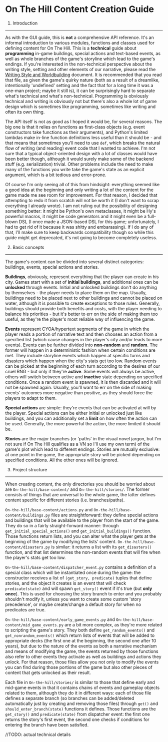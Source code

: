 On The Hill Content Creation Guide
==================================

1. Introduction
---------------

As with the GUI guide, this is **not** a comprehensive API reference.
It's an informal introduction to various modules, functions and classes
used for defining content for On The Hill. This is a **technical** guide
about **programming** in-game buildings, special actions and text-based
events, as well as whole branches of the game's storyline which lead
to the game's endings. If you're interested in the non-technical
perspective about the writing style, setting and other elements of our
narrative, please read the [Writing Style and Worldbuilding](writing_style_and_worldbuilding.md)
document. It is recommended that you read that file, as given the game's
quirky nature (both as a result of a dreamlike, intentionally 'undefined'
setting and the fact that for a long time it was a one-man project;
maybe it still is), it can be surprisingly hard to separate what's
technical and what's non-technical. Programming is obviously technical
and writing is obviously not but there's also a whole lot of game
design which is sometimes like programming, sometimes like writing
and often its own thing.

The API itself is not as good as I hoped it would be, for several reasons.
The big one is that it relies on functions as first-class objects (e.g.
event constructors take functions as their arguments), and Python's limited
lambdas make in-line function definitions less useful than it should be
\- and that means that sometimes you'll need to use ```def```, which breaks
the natural flow of writing (and reading) event code that I wanted to
achieve. I'm not sure that a typical object-oriented design with a lot of
classes would have been better though, although it would surely make some
of the backend stuff (e.g. serialization) trivial. Other problems include
the need to make many of the functions you write take the game's state
as an explicit argument, which is a bit tedious and error-prone.

Of course I'm only seeing all of this from hindsight: everything seemed
like a good idea at the beginning and only writing a lot of the content
for the game made me see room for improvement. For that reason, I decided
that attempting to redo it from scratch will not be worth it (I don't want
to scrap everything I already wrote). I am not ruling out the possibility
of designing something better: it might be Python's own metaclasses, it
might be Hy's powerful macros, it might be code generators and it might
even be a full-blown DSL (I once made a JSON-based DSL for this game;
unfortunately, I had to get rid of it because it was shitty and embarassing).
If I do any of that, I'll make sure to keep backwards compatibility though
so while this guide might get deprecated, it's not going to become
completely useless.

2. Basic concepts
-----------------

The game's content can be divided into several distinct categories:
buildings, events, special actions and stories.

**Buildings**, obviously, represent everything that the player can create
in his city. Games start with a set of **initial buildings**, and additional
ones can be **unlocked** through events. Initial and unlocked buildings
don't do anything by themselves - the player needs to place them on the map.
Usually, buildings need to be placed next to other buildings and cannot
be placed on water, although it is possible to create exceptions to those
rules. Generally, buildings should provide both benefits and costs, with
the player needing to balance his priorities - but it's better to err on
the side of making them too useful, as they're the player's most reliable
way of influencing the game.

**Events** represent CYOA/hypertext segments of the game in which
the player reads a portion of narrative text and then chooses an action
from a specified list (which cause changes in the player's city and/or
leads to more events). Events can be further divided into **non-random**
and **random**. The former will happen in a deterministic fashion when certain
conditions are met. They include storyline events which happen at specific
turns and disasters which happen when the city's stats get too low. Random
events can be picked at the beginning of each turn according to the desires
of our cruel RNG - but only if they're **active**. Some events will always
be active, others will switch between active and **inactive** state
depending on specified conditions. Once a random event is spawned, it is
then discarded and it will not be spawned again. Usually, you'll want
to err on the side of making events' outcomes more negative than positive,
as they should force the players to adapt to them.

**Special actions** are simple: they're events that can be activated at will
by the player. Special actions can be either initial or unlocked just like
buildings, and you can additionally set a **limit** on how often the action
can be used. Generally, the more powerful the action, the more limited it
should be.

**Stories** are the major branches (or 'paths' in the visual novel jargon,
but I'm not sure if On The Hill qualifies as a VN so I'll use my own term)
of the game's plot which lead to different endings. Stories are mutually
exclusive: at one point in the game, the appropriate story will be picked
depending on specified conditions. All the other ones will be ignored.

3. Project structure
--------------------

When creating content, the only directories you should be worried about are
```On-the-hill/base-content/``` and ```On-the-hill/stories/```. The former
consists of things that are universal to the whole game, the latter defines
content specific for different stories (i.e. branches/paths).

```On-the-hill/base-content/actions.py``` and ```On-the-hill/base-content/buildings.py```
files are straightforward: they define special actions and buildings that
will be available to the player from the start of the game. They do so in
a fairly straight-forward manner: through ```get_initial_special_actions()```
and ```get_initial_buildings()``` function. Those functions return lists, and
you can alter what the player gets at the beginning of the game by modifying
the lists' content. ```On-the-hill/base-content/disasters.py``` is similar:
it returns a list with its ```get_disasters()``` function, and that list
determines the non-random events that will fire when the player's stats get
too low.

```On-the-hill/base-content/dispatcher_event.py``` contains a definition of
a special class which will be instantiated once during the game: the constructor
receives a list of ```(get_story, predicate)``` tuples that define stories,
and the object it creates is an event that will check ```predicate(state)``` and
will spawn ```get_story()``` event if it's true (but **only once**). This is used
for choosing the story branch to enter and you probably shouldn't modify it,
unless you want to create some custom 'story precedence', or maybe create/change
a default story for when no predicates are true.

```On-the-hill/base-content/early_game_events.py``` and ```On-the-hill/base-content/mid_game_events.py```
are a bit more complex, as they're more related to scripting the game's story.
They both define ```get_random_events()``` and ```get_nonrandom_events()``` which
return lists of events that will be added to appropriate decks (the first one at
the beginning, the second one after 10 years), but due to the nature of the events
as both a narrative mechanism and means of modifying the game, the events returned
by those functions also refer to other events they activate as well as buildings
and actions they unlock. For that reason, those files allow you not only to modify
the events you can find during those portions of the game but also other pieces
of content that gets unlocked as their result.

Each file in ```On-the-hill/stories/``` is similar to those that define early
and mid-game events in that it contains chains of events and gameplay objects related
to them, although they do it in different ways: each of those file defines a separate
branch (so branches can be added/deleted automatically just by creating and removing
those files) through ```get()``` and ```should_enter_branch(state)``` functions it
defines. Those functions are the ```get_story()``` and ```predicate(state)``` from
dispatcher event: the first one returns the story's first event, the second one checks
if conditions for entering the branch have been satisfied.

//TODO: actual technical details